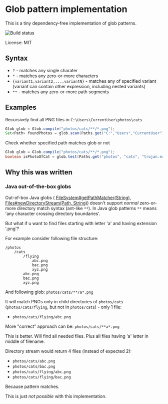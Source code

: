 # Glob pattern implementation

This is a tiny dependency-free implementation of glob patterns.

![Build status](https://travis-ci.org/acc15/glob.svg?branch=master)

License: MIT

## Syntax

* `?` - matches any single charater
* `*` - matches any zero-or-more characters
* `{variant1,variant2,...,variantN}` - matches any of specified variant 
    (variant can contain other expression, including nested variants)
* `**` - matches any zero-or-more path segments

## Examples

Recursively find all PNG files in `C:\Users\CurrentUser\photos\cats`

```Java
Glob glob = Glob.compile("photos/cats/**/*.png");
Set<Path> foundPhotos = glob.scan(Paths.get("C:","Users","CurrentUser"), TargetType.FILE);
```

Check whether specified path matches glob or not

```Java
Glob glob = Glob.compile("photos/cats/**/*.png");
boolean isPhotoOfCat = glob.test(Paths.get("photos", "cats", "trojan.exe"), TargetType.FILE);
```


## Why this was written
### Java out-of-the-box globs
    
Out-of-box Java globs (
    [FileSystem#getPathMatcher(String)](https://docs.oracle.com/javase/8/docs/api/java/nio/file/FileSystem.html#getPathMatcher-java.lang.String-), 
    [Files#newDirectoryStream(Path, String)](https://docs.oracle.com/javase/8/docs/api/java/nio/file/Files.html#newDirectoryStream-java.nio.file.Path-java.lang.String-)) 
doesn't support _normal_ zero-or-more directory match syntax (ant-like `**`).
In Java glob patterns `**` means 'any character crossing directory boundaries'.

But what if u want to find files starting with letter 'a' and having extension '.png'?

For example consider following file structure:

    /photos
        /cats
            /flying
                abc.png
                bac.png
                xyz.png
            abc.png
            bac.png
            xyz.png
    
And following glob: `photos/cats/**/a*.png`

It will match PNGs only in child directories of `photos/cats` (`photos/cats/flying`, but not in `photos/cats`) - only 1 file:

* `photos/cats/flying/abc.png`

More "correct" approach can be: `photos/cats/**a*.png`
    
This is better. Will find all needed files. 
Plus all files having 'a' letter in middle of filename.
    
Directory stream would return 4 files (instead of expected 2):

* `photos/cats/abc.png` 
* `photos/cats/bac.png`
* `photos/cats/flying/abc.png`
* `photos/cats/flying/bac.png`

Because pattern matches. 

This is just _not possible_ with this implementation.
    
    
